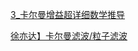 

[3_卡尔曼增益超详细数学推导](https://www.bilibili.com/video/BV1hC4y1b7K7/?spm_id_from=333.788.videocard.0)

[徐亦达】卡尔曼滤波/粒子滤波](https://www.bilibili.com/video/BV1CJ411N7xL/?spm_id_from=333.788.videocard.5)